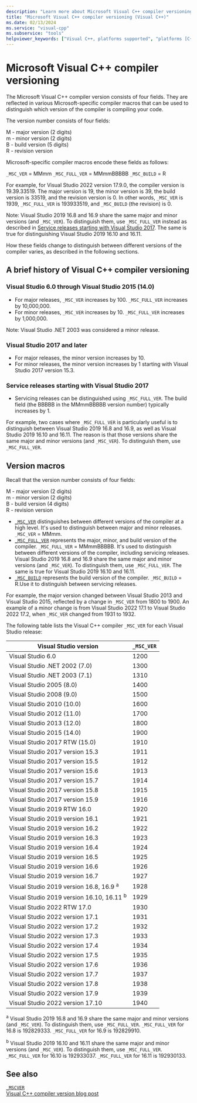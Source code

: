 ```yaml
---
description: "Learn more about Microsoft Visual C++ compiler versioning."
title: "Microsoft Visual C++ compiler versioning (Visual C++)"
ms.date: 02/13/2024
ms.service: "visual-cpp"
ms.subservice: "tools"
helpviewer_keywords: ["Visual C++, platforms supported", "platforms [C++]"]
---
```

# Microsoft Visual C++ compiler versioning

The Microsoft Visual C++ compiler version consists of four fields. They are reflected in various Microsoft-specific compiler macros that can be used to distinguish which version of the compiler is compiling your code.

The version number consists of four fields:

M - major version (2 digits)\
m - minor version (2 digits)\
B - build version (5 digits)\
R - revision version

Microsoft-specific compiler macros encode these fields as follows:

`_MSC_VER` = MMmm
`_MSC_FULL_VER` = MMmmBBBBB
`_MSC_BUILD` = R

For example, for Visual Studio 2022 version 17.9.0, the compiler version is 19.39.33519. The major version is 19, the minor version is 39, the build version is 33519, and the revision version is 0. In other words, `_MSC_VER` is 1939, `_MSC_FULL_VER` is 193933519, and `_MSC_BUILD` (the revision) is 0.

Note: Visual Studio 2019 16.8 and 16.9 share the same major and minor versions (and `_MSC_VER`). To distinguish them, use `_MSC_FULL_VER` instead as described in [Service releases starting with Visual Studio 2017](#service-releases-starting-with-visual-studio-2017). The same is true for distinguishing Visual Studio 2019 16.10 and 16.11.

How these fields change to distinguish between different versions of the compiler varies, as described in the following sections.

## A brief history of Visual C++ compiler versioning

### Visual Studio 6.0 through Visual Studio 2015 (14.0)

- For major releases, `_MSC_VER` increases by 100. `_MSC_FULL_VER` increases by 10,000,000.
- For minor releases, `_MSC_VER` increases by 10. `_MSC_FULL_VER` increases by 1,000,000.

Note: Visual Studio .NET 2003 was considered a minor release.

### Visual Studio 2017 and later

- For major releases, the minor version increases by 10.
- For minor releases, the minor version increases by 1 starting with Visual Studio 2017 version 15.3.

### Service releases starting with Visual Studio 2017

- Servicing releases can be distinguished using `_MSC_FULL_VER`. The build field (the BBBBB in the MMmmBBBBB version number) typically increases by 1.

For example, two cases where `_MSC_FULL_VER` is particularly useful is to distinguish between Visual Studio 2019 16.8 and 16.9, as well as Visual Studio 2019 16.10 and 16.11. The reason is that those versions share the same major and minor versions (and `_MSC_VER`). To distinguish them, use `_MSC_FULL_VER`.

## Version macros

Recall that the version number consists of four fields:

M - major version (2 digits)\
m - minor version (2 digits)\
B - build version (4 digits)\
R - revision version

- [`_MSC_VER`](../preprocessor/predefined-macros.md) distinguishes between different versions of the compiler at a high level. It's used to distinguish between major and minor releases. `_MSC_VER` = MMmm.
- [`_MSC_FULL_VER`](../preprocessor/predefined-macros.md) represents the major, minor, and build version of the compiler. `_MSC_FULL_VER` = MMmmBBBBB. It's used to distinguish between different versions of the compiler, including servicing releases. Visual Studio 2019 16.8 and 16.9 share the same major and minor versions (and `_MSC_VER`). To distinguish them, use `_MSC_FULL_VER`. The same is true for Visual Studio 2019 16.10 and 16.11.
- [`_MSC_BUILD`](../preprocessor/predefined-macros.md) represents the build version of the compiler. `_MSC_BUILD` = R.Use it to distinguish between servicing releases.

For example, the major version changed between Visual Studio 2013 and Visual Studio 2015, reflected by a change in `_MSC_VER` from 1800 to 1900. An example of a minor change is from Visual Studio 2022 17.1 to Visual Studio 2022 17.2, when `_MSC_VER` changed from 1931 to 1932.

The following table lists the Visual C++ compiler `_MSC_VER` for each Visual Studio release:

| Visual Studio version | `_MSC_VER` |
|--|--|
| Visual Studio 6.0 | 1200 |
| Visual Studio .NET 2002 (7.0) | 1300 |
| Visual Studio .NET 2003 (7.1) | 1310 |
| Visual Studio 2005 (8.0) | 1400 |
| Visual Studio 2008 (9.0) | 1500 |
| Visual Studio 2010 (10.0) | 1600 |
| Visual Studio 2012 (11.0) | 1700 |
| Visual Studio 2013 (12.0) | 1800 |
| Visual Studio 2015 (14.0) | 1900 |
| Visual Studio 2017 RTW (15.0) | 1910 |
| Visual Studio 2017 version 15.3 | 1911 |
| Visual Studio 2017 version 15.5 | 1912 |
| Visual Studio 2017 version 15.6 | 1913 |
| Visual Studio 2017 version 15.7 | 1914 |
| Visual Studio 2017 version 15.8 | 1915 |
| Visual Studio 2017 version 15.9 | 1916 |
| Visual Studio 2019 RTW 16.0 | 1920 |
| Visual Studio 2019 version 16.1 | 1921 |
| Visual Studio 2019 version 16.2 | 1922 |
| Visual Studio 2019 version 16.3 | 1923 |
| Visual Studio 2019 version 16.4 | 1924 |
| Visual Studio 2019 version 16.5 | 1925 |
| Visual Studio 2019 version 16.6 | 1926 |
| Visual Studio 2019 version 16.7 | 1927 |
| Visual Studio 2019 version 16.8, 16.9 <sup>a</sup> | 1928 |
| Visual Studio 2019 version 16.10, 16.11 <sup>b</sup> | 1929 |
| Visual Studio 2022 RTW 17.0 | 1930 |
| Visual Studio 2022 version 17.1 | 1931 |
| Visual Studio 2022 version 17.2 | 1932 |
| Visual Studio 2022 version 17.3 | 1933 |
| Visual Studio 2022 version 17.4 | 1934 |
| Visual Studio 2022 version 17.5 | 1935 |
| Visual Studio 2022 version 17.6 | 1936 |
| Visual Studio 2022 version 17.7 | 1937 |
| Visual Studio 2022 version 17.8 | 1938 |
| Visual Studio 2022 version 17.9 | 1939 |
| Visual Studio 2022 version 17.10 | 1940 |

<sup>a</sup> Visual Studio 2019 16.8 and 16.9 share the same major and minor versions (and `_MSC_VER`). To distinguish them, use `_MSC_FULL_VER`. `_MSC_FULL_VER` for 16.8 is 192829333. `_MSC_FULL_VER` for 16.9 is 192829910.

<sup>b</sup> Visual Studio 2019 16.10 and 16.11 share the same major and minor versions (and `_MSC_VER`). To distinguish them, use `_MSC_FULL_VER`. `_MSC_FULL_VER` for 16.10 is 192933037. `_MSC_FULL_VER` for 16.11 is 192930133.

## See also

[`_MSCVER`](../preprocessor/predefined-macros.md)\
[Visual C++ compiler version blog post](https://devblogs.microsoft.com/cppblog/visual-c-compiler-version/)